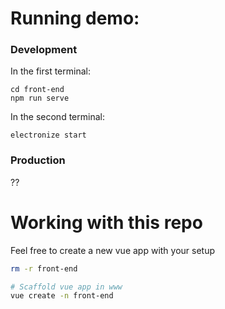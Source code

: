 
# Running demo:
### Development

In the first terminal:
```
cd front-end
npm run serve
```

In the second terminal:
```
electronize start
```

### Production

??

# Working with this repo

Feel free to create a new vue app with your setup
```bash
rm -r front-end

# Scaffold vue app in www
vue create -n front-end
```

